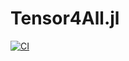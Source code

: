# Tensor4All.jl

[![CI](https://github.com/tensor4all/Tensor4All.jl/actions/workflows/CI.yml/badge.svg)](https://github.com/tensor4all/Tensor4All.jl/actions/workflows/CI.yml)
